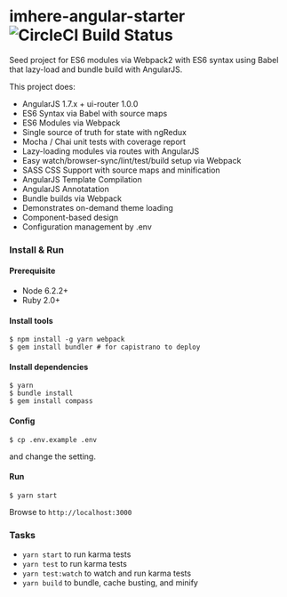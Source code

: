 # imhere-angular-starter ![CircleCI Build Status](https://circleci.com/gh/imheretw/imhere-angular-starter.svg?style=shield&circle-token=86e04f476d21b9b2164053879588dc4e676fc520)

Seed project for ES6 modules via Webpack2 with ES6 syntax using Babel that lazy-load and bundle build with AngularJS.

This project does:

- AngularJS 1.7.x + ui-router 1.0.0
- ES6 Syntax via Babel with source maps
- ES6 Modules via Webpack
- Single source of truth for state with ngRedux
- Mocha / Chai unit tests with coverage report
- Lazy-loading modules via routes with AngularJS
- Easy watch/browser-sync/lint/test/build setup via Webpack
- SASS CSS Support with source maps and minification
- AngularJS Template Compilation
- AngularJS Annotatation
- Bundle builds via Webpack
- Demonstrates on-demand theme loading
- Component-based design
- Configuration management by .env

### Install & Run

#### Prerequisite
  - Node 6.2.2+
  - Ruby 2.0+

#### Install tools
```shell
$ npm install -g yarn webpack
$ gem install bundler # for capistrano to deploy
```

#### Install dependencies
```shell
$ yarn
$ bundle install
$ gem install compass
```

#### Config

```shell
$ cp .env.example .env
```

and change the setting.

#### Run

```
$ yarn start
```
Browse to `http://localhost:3000`

### Tasks

- `yarn start` to run karma tests
- `yarn test` to run karma tests
- `yarn test:watch` to watch and run karma tests
- `yarn build` to bundle, cache busting, and minify
